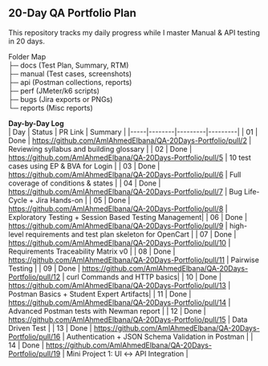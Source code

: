 ## 20-Day QA Portfolio Plan
This repository tracks my daily progress while I master Manual & API testing in 20 days.

Folder Map  
├─ docs      (Test Plan, Summary, RTM)  
├─ manual    (Test cases, screenshots)  
├─ api       (Postman collections, reports)  
├─ perf      (JMeter/k6 scripts)  
├─ bugs      (Jira exports or PNGs)  
└─ reports   (Misc reports)

**Day-by-Day Log**  
| Day | Status | PR Link | Summary |
|-----|--------|---------|---------|
| 01  | Done | https://github.com/AmlAhmedElbana/QA-20Days-Portfolio/pull/2 | Reviewing syllabus and building glossary |
| 02  | Done | https://github.com/AmlAhmedElbana/QA-20Days-Portfolio/pull/5 | 10 test cases using EP & BVA for Login |
| 03  | Done | https://github.com/AmlAhmedElbana/QA-20Days-Portfolio/pull/6 | Full coverage of conditions & states   |
| 04  | Done | https://github.com/AmlAhmedElbana/QA-20Days-Portfolio/pull/7 | Bug Life-Cycle + Jira Hands-on |
| 05 | Done | https://github.com/AmlAhmedElbana/QA-20Days-Portfolio/pull/8 | Exploratory Testing + Session Based Testing Management|
| 06 | Done | https://github.com/AmlAhmedElbana/QA-20Days-Portfolio/pull/9 | high-level requirements and test plan skeleton for OpenCart |
| 07 | Done | https://github.com/AmlAhmedElbana/QA-20Days-Portfolio/pull/10 | Requirements Traceability Matrix v0 |
| 08 | Done | https://github.com/AmlAhmedElbana/QA-20Days-Portfolio/pull/11 | Pairwise Testing |
| 09 | Done | https://github.com/AmlAhmedElbana/QA-20Days-Portfolio/pull/12 | curl Commands and HTTP basics|
| 10 | Done | https://github.com/AmlAhmedElbana/QA-20Days-Portfolio/pull/13 | Postman Basics + Student Expert Artifacts|
| 11 | Done | https://github.com/AmlAhmedElbana/QA-20Days-Portfolio/pull/14 | Advanced Postman tests with Newman report |
| 12 | Done | https://github.com/AmlAhmedElbana/QA-20Days-Portfolio/pull/15 | Data Driven Test |
| 13 | Done | https://github.com/AmlAhmedElbana/QA-20Days-Portfolio/pull/16 | Authentication + JSON Schema Validation in Postman |
| 14 | Done | https://github.com/AmlAhmedElbana/QA-20Days-Portfolio/pull/19 | Mini Project 1: UI ↔ API Integration |


